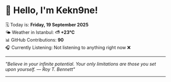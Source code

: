 # 👋 Hello, I'm Kekn9ne!

🗓️ Today is: **Friday, 19 September 2025**  
🌤️ Weather in Istanbul: **⛅️  +23°C**  
📊 GitHub Contributions: **90**  
🎧 Currently Listening: Not listening to anything right now ❌

---

_"Believe in your infinite potential. Your only limitations are those you set upon yourself. — *Roy T. Bennett*"_

---
